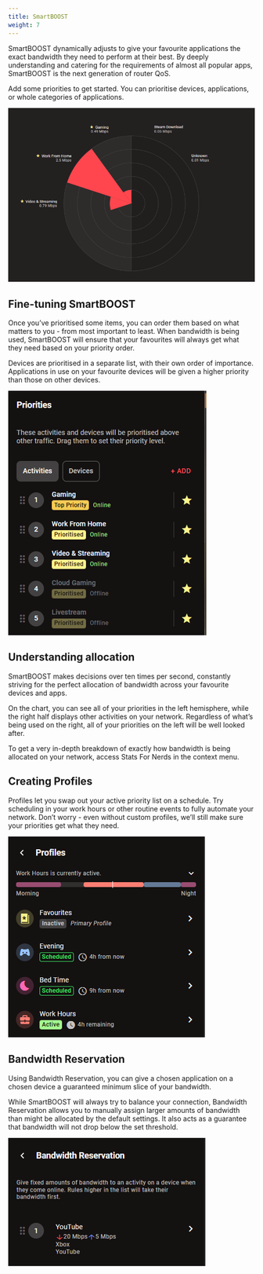 ```yaml
---
title: SmartBOOST
weight: 7
---
```


SmartBOOST dynamically adjusts to give your favourite applications the exact bandwidth they need to perform at their best. By deeply understanding and catering for the requirements of almost all popular apps, SmartBOOST is the next generation of router QoS.

Add some priorities to get started. You can prioritise devices, applications, or whole categories of applications.

![SmartBOOST Bandwidth Radar](smartboost/2024-10-09-13-06-12-image.png)

## Fine-tuning SmartBOOST

Once you’ve prioritised some items, you can order them based on what matters to you - from most important to least. When bandwidth is being used, SmartBOOST will ensure that your favourites will always get what they need based on your priority order.

Devices are prioritised in a separate list, with their own order of importance. Applications in use on your favourite devices will be given a higher priority than those on other devices.

![SmartBOOST Priorities List](smartboost/2024-10-09-13-01-01-image.png)

## Understanding allocation

SmartBOOST makes decisions over ten times per second, constantly striving for the perfect allocation of bandwidth across your favourite devices and apps.

On the chart, you can see all of your priorities in the left hemisphere, while the right half displays other activities on your network. Regardless of what’s being used on the right, all of your priorities on the left will be well looked after.

To get a very in-depth breakdown of exactly how bandwidth is being allocated on your network, access Stats For Nerds in the context menu.

## Creating Profiles

Profiles let you swap out your active priority list on a schedule. Try scheduling in your work hours or other routine events to fully automate your network. Don’t worry - even without custom profiles, we’ll still make sure your priorities get what they need.

![SmartBOOST Profiles List](smartboost/2024-10-09-12-51-44-image.png)

## Bandwidth Reservation

Using Bandwidth Reservation, you can give a chosen application on a chosen device a guaranteed minimum slice of your bandwidth.

While SmartBOOST will always try to balance your connection, Bandwidth Reservation allows you to manually assign larger amounts of bandwidth than might be allocated by the default settings. It also acts as a guarantee that bandwidth will not drop below the set threshold.

![SmartBOOST Bandwidth Reservation Page](smartboost/2024-10-09-12-48-34-image.png)
